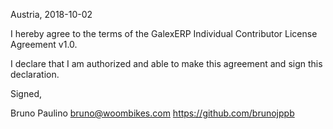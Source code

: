 Austria, 2018-10-02

I hereby agree to the terms of the GalexERP Individual Contributor License
Agreement v1.0.

I declare that I am authorized and able to make this agreement and sign this
declaration.

Signed,

Bruno Paulino bruno@woombikes.com https://github.com/brunojppb
